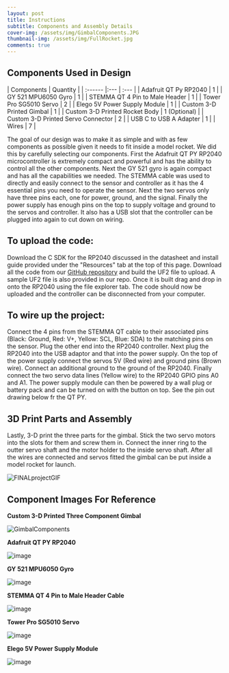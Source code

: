 ```yaml
---
layout: post
title: Instructions
subtitle: Components and Assembly Details
cover-img: /assets/img/GimbalComponents.JPG
thumbnail-img: /assets/img/FullRocket.jpg
comments: true
---
```


## Components Used in Design

| Components | Quantity |
| :------ |:--- | :--- |
| Adafruit QT Py RP2040 | 1 |
| GY 521 MPU6050 Gyro | 1 |
| STEMMA QT 4 Pin to Male Header | 1 |
| Tower Pro SG5010 Servo | 2 |
| Elego 5V Power Supply Module | 1 |
| Custom 3-D Printed Gimbal | 1 |
| Custom 3-D Printed Rocket Body | 1 (Optional) |
| Custom 3-D Printed Servo Connector | 2 |
| USB C to USB A Adapter | 1 |
| Wires | 7 |


The goal of our design was to make it as simple and with as few components as possible given it needs to fit inside a model rocket. We did this by carefully selecting our components. First the Adafruit QT PY RP2040 microcontroller is extremely compact and powerful and has the ability to control all the other components. Next the GY 521 gyro is again compact and has all the capabilities we needed. The STEMMA cable was used to directly and easily connect to the sensor and controller as it has the 4 essential pins you need to operate the sensor. Next the two servos only have three pins each, one for power, ground, and the signal. Finally the power supply has enough pins on the top to supply voltage and ground to the servos and controller. It also has a USB slot that the controller can be plugged into again to cut down on wiring.


## To upload the code:

Download the C SDK for the RP2040 discussed in the datasheet and install guide provided under the "Resources" tab at the top of this page. Download all the code from our [GitHub repository](https://github.com/ESE519TeamGimbal/Project-Code) and build the UF2 file to upload. A sample UF2 file is also provided in our repo. Once it is built drag and drop in onto the RP2040 using the file explorer tab. The code should now be uploaded and the controller can be disconnected from your computer.


## To wire up the project:

Connect the 4 pins from the STEMMA QT cable to their associated pins (Black: Ground, Red: V+, Yellow: SCL, Blue: SDA) to the matching pins on the sensor. Plug the other end into the RP2040 controller. Next plug the RP2040 into the USB adaptor and that into the power supply. On the top of the power supply connect the servos 5V (Red wire) and ground pins (Brown wire). Connect an additional ground to the ground of the RP2040. Finally connect the two servo data lines (Yellow wire) to the RP2040 GPIO pins A0 and A1. The power supply module can then be powered by a wall plug or battery pack and can be turned on with the button on top. See the pin out drawing below fr the QT PY.


## 3D Print Parts and Assembly

Lastly, 3-D print the three parts for the gimbal. Stick the two servo motors into the slots for them and screw them in. Connect the inner ring to the outter servo shaft and the motor holder to the inside servo shaft. After all the wires are connected and servos fitted the gimbal can be put inside a model rocket for launch.


![FINALprojectGIF](https://user-images.githubusercontent.com/114199773/210115476-1f59b952-7a3b-40b4-9bf8-5529556b1b97.gif)


## Component Images For Reference

**Custom 3-D Printed Three Component Gimbal**

![GimbalComponents](https://user-images.githubusercontent.com/114199773/210109832-033c6c84-c2d8-4a1d-957f-9e32bb751ee6.JPG)

**Adafruit QT PY RP2040**

![image](https://user-images.githubusercontent.com/114199773/210023928-94e98c0c-60c5-44ca-9a73-a9f6cf332a35.png)

**GY 521 MPU6050 Gyro**

![image](https://user-images.githubusercontent.com/114199773/210021807-56bb9a16-6f76-42f6-9674-96bd38e39fbd.png)

**STEMMA QT 4 Pin to Male Header Cable**

![image](https://user-images.githubusercontent.com/114199773/210021840-06d31ae5-9c64-4336-9a41-cd7637355429.png)

**Tower Pro SG5010 Servo**

![image](https://user-images.githubusercontent.com/114199773/210021869-41edc4b6-6b68-4b22-8b13-dd03fe14d888.png)

**Elego 5V Power Supply Module**

![image](https://user-images.githubusercontent.com/114199773/210021631-5e72f377-e7c2-4e8c-9a8f-7d7a3e413dc3.png)

